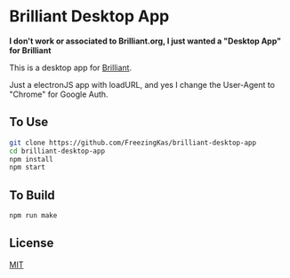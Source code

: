 # Brilliant Desktop App

**I don't work or associated to Brilliant.org, I just wanted a "Desktop App" for Brilliant**

This is a desktop app for [Brilliant](https://brilliant.org/).

Just a electronJS app with loadURL, and yes I change the User-Agent to "Chrome" for Google Auth.

## To Use

```bash
git clone https://github.com/FreezingKas/brilliant-desktop-app
cd brilliant-desktop-app
npm install
npm start
```

## To Build

```bash
npm run make
```
## License

[MIT](LICENSE.md)
